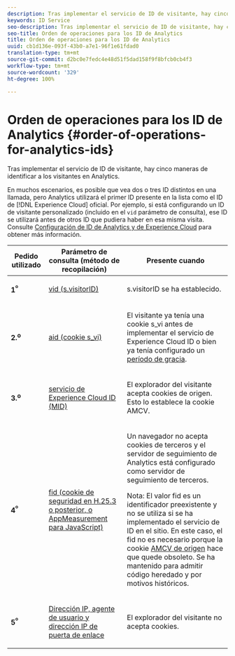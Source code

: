 ```yaml
---
description: Tras implementar el servicio de ID de visitante, hay cinco maneras de identificar a los visitantes en Analytics.
keywords: ID Service
seo-description: Tras implementar el servicio de ID de visitante, hay cinco maneras de identificar a los visitantes en Analytics.
seo-title: Orden de operaciones para los ID de Analytics
title: Orden de operaciones para los ID de Analytics
uuid: cb1d136e-093f-43b0-a7e1-96f1e61fdad0
translation-type: tm+mt
source-git-commit: d2bc0e7fedc4e48d51f5dad158f9f8bfcb0cb4f3
workflow-type: tm+mt
source-wordcount: '329'
ht-degree: 100%

---
```



# Orden de operaciones para los ID de Analytics {#order-of-operations-for-analytics-ids}

Tras implementar el servicio de ID de visitante, hay cinco maneras de identificar a los visitantes en Analytics.

En muchos escenarios, es posible que vea dos o tres ID distintos en una llamada, pero Analytics utilizará el primer ID presente en la lista como el ID de [!DNL Experience Cloud] oficial. Por ejemplo, si está configurando un ID de visitante personalizado (incluido en el `vid` parámetro de consulta), ese ID se utilizará antes de otros ID que pudiera haber en esa misma visita. Consulte [Configuración de ID de Analytics y de Experience Cloud](../../reference/analytics-reference/analytics-ids.md#concept-f381dd18ee184c6c8e48286937a161d6) para obtener más información.

<table id="table_D267D36451F643D1BB68AF6FEAA6AD1A"> 
 <thead> 
  <tr> 
   <th colname="col1" class="entry"> Pedido utilizado </th> 
   <th colname="col2" class="entry"> Parámetro de consulta (método de recopilación) </th> 
   <th colname="col3" class="entry"> Presente cuando </th> 
  </tr> 
 </thead>
 <tbody> 
  <tr> 
   <td colname="col1"> <p> <b>1<sup>º</sup></b> </p> </td> 
   <td colname="col2"> <p> <a href="https://docs.adobe.com/content/help/es-ES/analytics/implementation/vars/config-vars/visitorid.html" format="http" scope="external"> vid (s.visitorID)</a> </p> </td> 
   <td colname="col3"> <p><span class="codeph">s.visitorID</span> se ha establecido. </p> </td> 
  </tr> 
  <tr> 
   <td colname="col1"> <p> <b>2.<sup>o</sup></b> </p> </td> 
   <td colname="col2"> <p> <a href="https://docs.adobe.com/content/help/es-ES/core-services/interface/ec-cookies/cookies-analytics.html" format="http" scope="external"> aid (cookie s_vi)</a> </p> </td> 
   <td colname="col3"> <p>El visitante ya tenía una cookie s_vi antes de implementar el servicio de <span class="keyword">Experience Cloud ID</span> o bien ya tenía configurado un <a href="../../reference/analytics-reference/grace-period.md" format="dita" scope="local">período de gracia</a>. </p> </td> 
  </tr> 
  <tr> 
   <td colname="col1"> <p> <b>3.<sup>o</sup></b> </p> </td> 
   <td colname="col2"> <p> <a href="../../introduction/cookies.md#section-7ff7d96d6e4141b08a84a75a63d7814c" format="dita" scope="local"> servicio de Experience Cloud ID (MID) </a> </p> </td> 
   <td colname="col3"> <p>El explorador del visitante acepta cookies de origen. Esto lo establece la cookie AMCV. </p> </td> 
  </tr> 
  <tr> 
   <td colname="col1"> <p> <b>4<sup>º</sup></b> </p> </td> 
   <td colname="col2"> <p> <a href="https://docs.adobe.com/content/help/es-ES/id-service/using/reference/analytics-reference/analytics-ids.html" format="http" scope="external"> fid (cookie de seguridad en H.25.3 o posterior, o AppMeasurement para JavaScript)</a> </p> </td> 
   <td colname="col3"> <p>Un navegador no acepta cookies de terceros y el servidor de seguimiento de Analytics está configurado como servidor de seguimiento de terceros. </p> <p> <p>Nota: El valor <span class="codeph">fid</span> es un identificador preexistente y no se utiliza si se ha implementado el servicio de ID en el sitio. En este caso, el <span class="codeph">fid</span> no es necesario porque la cookie <a href="../../introduction/cookies.md" format="dita" scope="local"> AMCV de origen</a> hace que quede obsoleto. Se ha mantenido para admitir código heredado y por motivos históricos. </p> </p> </td> 
  </tr> 
  <tr> 
   <td colname="col1"> <p> <b>5<sup>º</sup></b> </p> </td> 
   <td colname="col2"> <p> <a href="https://docs.adobe.com/content/help/es-ES/analytics/technotes/visitor-identification.html" format="http" scope="external"> Dirección IP, agente de usuario y dirección IP de puerta de enlace</a> </p> </td> 
   <td colname="col3"> <p>El explorador del visitante no acepta cookies. </p> </td> 
  </tr> 
 </tbody> 
</table>

